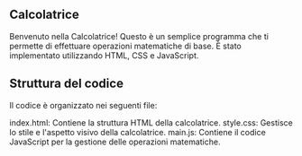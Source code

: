 ## Calcolatrice
Benvenuto nella Calcolatrice! Questo è un semplice programma che ti permette di effettuare operazioni matematiche di base. È stato implementato utilizzando HTML, CSS e JavaScript.

## Struttura del codice
Il codice è organizzato nei seguenti file:

index.html: Contiene la struttura HTML della calcolatrice.
style.css: Gestisce lo stile e l'aspetto visivo della calcolatrice.
main.js: Contiene il codice JavaScript per la gestione delle operazioni matematiche.
